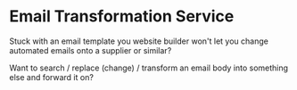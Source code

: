 # Email Transformation Service

Stuck with an email template you website builder won't let you change automated emails onto a supplier or similar?

Want to search / replace (change) / transform an email body into something else and forward it on?

